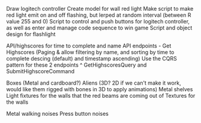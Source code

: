 Draw logitech controller
Create model for wall red light
Make script to make red light emit on and off flashing, but lerped at random interval (between R value 255 and 0)
Script to control and push buttons for logitech controller, as well as enter and manage code sequence to win game
Script and object design for flashlight

API/highscores for time to complete and name
API endpoints - Get Highscores (Paging & allow filtering by name, and sorting by time to complete descing (default) and timestamp ascending)
Use the CQRS pattern for these 2 endpoints ^ GetHighscoresQuery and SubmitHighscoreCommand

Boxes (Metal and cardboard?)
Aliens (3D? 2D if we can't make it work, would like them rigged with bones in 3D to apply animations)
Metal shelves
Light fixtures for the walls that the red beams are coming out of
Textures for the walls

Metal walking noises
Press button noises